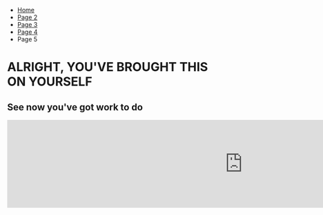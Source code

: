 <ul class="breadcrumb">
  <li><a href="index.html">Home</a></li>
  <li><a href="page2.html">Page 2</a></li>
  <li><a href="page3.html">Page 3</a></li>
  <li><a href="page4.html">Page 4</a></li>
  <li>Page 5</li>
</ul>


<h1>ALRIGHT, YOU'VE BROUGHT THIS ON YOURSELF</h1>

<h2>See now you've got work to do</h2>

<iframe src="https://h5p.org/h5p/embed/136164" width="1090" height="204" frameborder="0" allowfullscreen="allowfullscreen"></iframe><script src="https://h5p.org/sites/all/modules/h5p/library/js/h5p-resizer.js" charset="UTF-8"></script>
